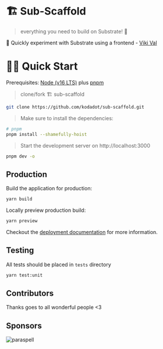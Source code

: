 # 🏗 Sub-Scaffold

> everything you need to build on Substrate! 🚀

🧪 Quickly experiment with Substrate using a frontend - [Viki Val](https://github.com/vikiival)


# 🏄‍♂️ Quick Start

Prerequisites: [Node (v16 LTS)](https://nodejs.org/en/download/) plus [pnpm](https://pnpm.io)

> clone/fork 🏗 sub-scaffold

```bash
git clone https://github.com/kodadot/sub-scaffold.git
```
> Make sure to install the dependencies:

```bash
# pnpm
pnpm install --shamefully-hoist
```

> Start the development server on http://localhost:3000

```bash
pnpm dev -o
```

## Production

Build the application for production:

```bash
yarn build
```

Locally preview production build:

```bash
yarn preview
```

Checkout the [deployment documentation](https://v3.nuxtjs.org/guide/deploy/presets) for more information.

## Testing

All tests should be placed in `tests` directory

```bash
yarn test:unit 
```

## Contributors

Thanks goes to all wonderful people <3

## Sponsors

![paraspell](https://user-images.githubusercontent.com/55763425/197985791-fc7afa52-061d-413a-bbe9-bf1123f16a50.png)
